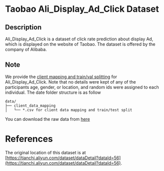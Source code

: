 # Taobao Ali_Display_Ad_Click Dataset

## Description
Ali_Display_Ad_Click is a dataset of click rate prediction about display Ad, which is displayed on the website of Taobao. The dataset is offered by the company of Alibaba. 

## Note

We provide the [client mapping and train/val splitting]() for Ali_Display_Ad_Click. Note that no details were kept of any of the participants age, gender, or location, and random ids were assigned to each individual. The date folder structure is as follow
```
data/
├── client_data_mapping
│   └── *.csv for client data mapping and train/test split
```
You can download the raw data from [here](https://www.kaggle.com/pavansanagapati/ad-displayclick-data-on-taobaocom)
# References
The original location of this dataset is at
[https://tianchi.aliyun.com/dataset/dataDetail?dataId=56](https://tianchi.aliyun.com/dataset/dataDetail?dataId=56).


